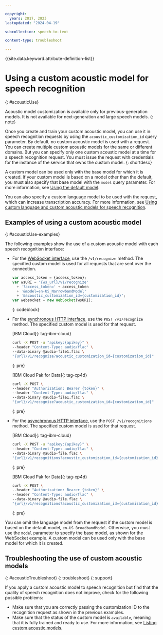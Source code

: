 ```yaml
---

copyright:
  years: 2017, 2023
lastupdated: "2024-04-19"

subcollection: speech-to-text

content-type: troubleshoot

---
```


{{site.data.keyword.attribute-definition-list}}

# Using a custom acoustic model for speech recognition
{: #acousticUse}

Acoustic model customization is available only for previous-generation models. It is not available for next-generation and large speech models.
{: note}

Once you create and train your custom acoustic model, you can use it in speech recognition requests by using the `acoustic_customization_id` query parameter. By default, no custom acoustic model is used with a request. You can create multiple custom acoustic models for the same or different domains. But you can specify only one custom acoustic model at a time for a speech recognition request. You must issue the request with credentials for the instance of the service that owns the custom model.
{: shortdesc}

A custom model can be used only with the base model for which it is created. If your custom model is based on a model other than the default, you must also specify that base model with the `model` query parameter. For more information, see [Using the default model](/docs/speech-to-text?topic=speech-to-text-models-use#models-use-default).

You can also specify a custom language model to be used with the request, which can increase transcription accuracy. For more information, see [Using custom language and custom acoustic models for speech recognition](/docs/speech-to-text?topic=speech-to-text-useBoth#useBothRecognize).

## Examples of using a custom acoustic model
{: #acousticUse-examples}

The following examples show the use of a custom acoustic model with each speech recognition interface:

-   For the [WebSocket interface](/docs/speech-to-text?topic=speech-to-text-websockets), use the `/v1/recognize` method. The specified custom model is used for all requests that are sent over the connection.

    ```javascript
    var access_token = {access_token};
    var wsURI = '{ws_url}/v1/recognize'
      + '?access_token=' + access_token
      + '&model=en-US_NarrowbandModel'
      + '&acoustic_customization_id={customization_id}';
    var websocket = new WebSocket(wsURI);
    ```
    {: codeblock}

-   For the [synchronous HTTP interface](/docs/speech-to-text?topic=speech-to-text-http), use the `POST /v1/recognize` method. The specified custom model is used for that request.

    [IBM Cloud]{: tag-ibm-cloud}

    ```bash
    curl -X POST -u "apikey:{apikey}" \
    --header "Content-Type: audio/flac" \
    --data-binary @audio-file1.flac \
    "{url}/v1/recognize?acoustic_customization_id={customization_id}"
    ```
    {: pre}

    [IBM Cloud Pak for Data]{: tag-cp4d}

    ```bash
    curl -X POST \
    --header "Authorization: Bearer {token}" \
    --header "Content-Type: audio/flac" \
    --data-binary @audio-file1.flac \
    "{url}/v1/recognize?acoustic_customization_id={customization_id}"
    ```
    {: pre}

-   For the [asynchronous HTTP interface](/docs/speech-to-text?topic=speech-to-text-async), use the `POST /v1/recognitions` method. The specified custom model is used for that request.

    [IBM Cloud]{: tag-ibm-cloud}

    ```bash
    curl -X POST -u "apikey:{apikey}" \
    --header "Content-Type: audio/flac" \
    --data-binary @audio-file.flac \
    "{url}/v1/recognitions?acoustic_customization_id={customization_id}"
    ```
    {: pre}

    [IBM Cloud Pak for Data]{: tag-cp4d}

    ```bash
    curl -X POST \
    --header "Authorization: Bearer {token}" \
    --header "Content-Type: audio/flac" \
    --data-binary @audio-file.flac \
    "{url}/v1/recognitions?acoustic_customization_id={customization_id}"
    ```
    {: pre}

You can omit the language model from the request if the custom model is based on the default model, `en-US_BroadbandModel`. Otherwise, you must use the `model` parameter to specify the base model, as shown for the WebSocket example. A custom model can be used only with the base model for which it is created.

## Troubleshooting the use of custom acoustic models
{: #acousticTroubleshoot}
{: troubleshoot}
{: support}

If you apply a custom acoustic model to speech recognition but find that the quality of speech recognition does not improve, check for the following possible problems:

-   Make sure that you are correctly passing the customization ID to the recognition request as shown in the previous examples.
-   Make sure that the status of the custom model is `available`, meaning that it is fully trained and ready to use. For more information, see [Listing custom acoustic models](/docs/speech-to-text?topic=speech-to-text-manageAcousticModels#listModels-acoustic).

